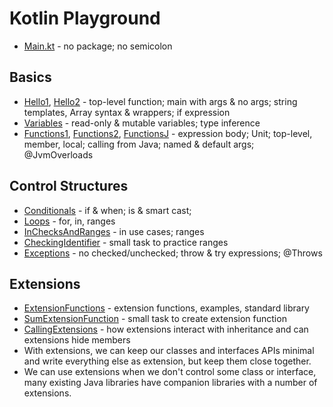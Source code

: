 # Kotlin Playground

- [Main.kt](src/main/kotlin/Main.kt) - no package; no semicolon

## Basics
- [Hello1](src/main/kotlin/basics/Hello1.kt), [Hello2](src/main/kotlin/basics/Hello2.kt) - top-level function; main with args & no args; string templates, Array syntax & wrappers; if expression
- [Variables](src/main/kotlin/basics/Variables.kt) - read-only & mutable variables; type inference
- [Functions1](src/main/kotlin/basics/Functions1.kt), [Functions2](src/main/kotlin/basics/Functions2.kt), [FunctionsJ](src/main/kotlin/basics/FunctionsJ.java) - expression body; Unit; top-level, member, local; calling from Java; named & default args; @JvmOverloads

## Control Structures
- [Conditionals](src/main/kotlin/cstruct/Conditionals.kt) - if & when; is & smart cast;  
- [Loops](src/main/kotlin/cstruct/Loops.kt) - for, in, ranges
- [InChecksAndRanges](src/main/kotlin/cstruct/InChecksAndRanges.kt) - in use cases; ranges
- [CheckingIdentifier](src/main/kotlin/cstruct/CheckingIdentifier.kt) - small task to practice ranges
- [Exceptions](src/main/kotlin/cstruct/Exceptions.kt) - no checked/unchecked; throw & try expressions; @Throws

## Extensions
- [ExtensionFunctions](src/main/kotlin/extensions/ExtensionFunctions.kt) - extension functions, examples, standard library
- [SumExtensionFunction](src/main/kotlin/extensions/SumExtensionFunction.kt) - small task to create extension function
- [CallingExtensions](src/main/kotlin/extensions/CallingExtensions.kt) - how extensions interact with inheritance and can extensions hide members
- With extensions, we can keep our classes and interfaces APIs minimal and write everything else as extension, but keep them close together.
- We can use extensions when we don't control some class or interface, many existing Java libraries have companion libraries with a number of extensions.